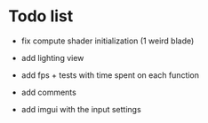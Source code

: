 # Todo list

- fix compute shader initialization (1 weird blade)
- add lighting view

- add fps + tests with time spent on each function
- add comments
- add imgui with the input settings